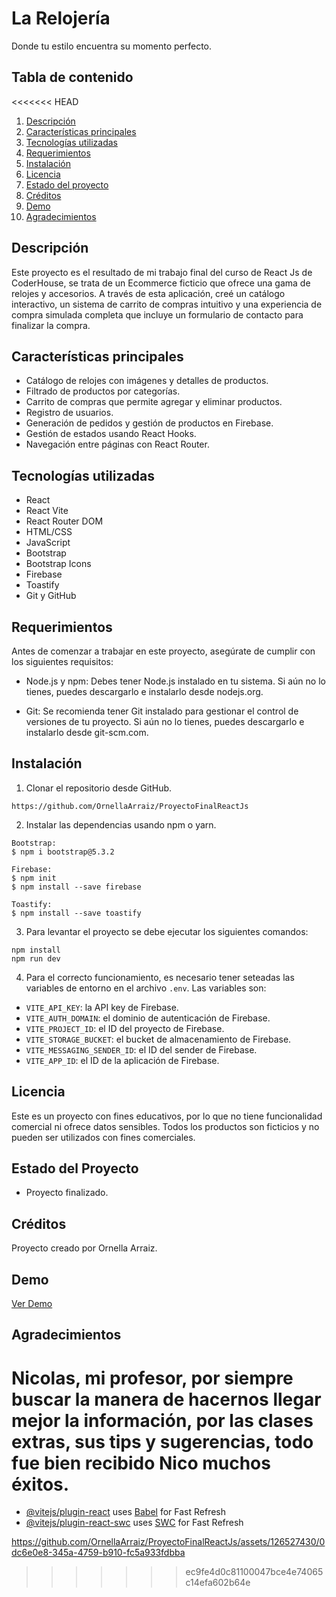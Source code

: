 # La Relojería

Donde tu estilo encuentra su momento perfecto.

## Tabla de contenido

<<<<<<< HEAD
1. [Descripción](#descripción)
2. [Características principales](#características-principales)
3. [Tecnologías utilizadas](#tecnologías-utilizadas)
4. [Requerimientos](#requerimientos)
5. [Instalación](#instalación)
6. [Licencia](#licencia)
7. [Estado del proyecto](#estado-del-proyecto)
8. [Créditos](#créditos)
9. [Demo](#demo)
10. [Agradecimientos](#agradecimientos)


## Descripción

Este proyecto es el resultado de mi trabajo final del curso de React Js de CoderHouse, se trata de un Ecommerce ficticio que ofrece una gama de relojes y accesorios. A través de esta aplicación, creé un catálogo interactivo, un sistema de carrito de compras intuitivo y una experiencia de compra simulada completa que incluye un formulario de contacto para finalizar la compra.
## Características principales

- Catálogo de relojes con imágenes y detalles de productos.
- Filtrado de productos por categorías.
- Carrito de compras que permite agregar y eliminar productos.
- Registro de usuarios.
- Generación de pedidos y gestión de productos en Firebase.
- Gestión de estados usando React Hooks.
- Navegación entre páginas con React Router.

## Tecnologías utilizadas

- React
- React Vite
- React Router DOM
- HTML/CSS
- JavaScript
- Bootstrap
- Bootstrap Icons
- Firebase
- Toastify
- Git y GitHub

## Requerimientos

Antes de comenzar a trabajar en este proyecto, asegúrate de cumplir con los siguientes requisitos:

- Node.js y npm: Debes tener Node.js instalado en tu sistema. Si aún no lo tienes, puedes descargarlo e instalarlo desde nodejs.org.

- Git: Se recomienda tener Git instalado para gestionar el control de versiones de tu proyecto. Si aún no lo tienes, puedes descargarlo e instalarlo desde git-scm.com.


## Instalación

1.  Clonar el repositorio desde GitHub.

```
https://github.com/OrnellaArraiz/ProyectoFinalReactJs
```

2.  Instalar las dependencias usando npm o yarn.

```
Bootstrap:
$ npm i bootstrap@5.3.2

Firebase:
$ npm init
$ npm install --save firebase

Toastify:
$ npm install --save toastify
```

3. Para levantar el proyecto se debe ejecutar los siguientes comandos:

```
npm install
npm run dev
```

4. Para el correcto funcionamiento, es necesario tener seteadas las variables de entorno en el archivo `.env`. Las variables son:

- `VITE_API_KEY`: la API key de Firebase.
- `VITE_AUTH_DOMAIN`: el dominio de autenticación de Firebase.
- `VITE_PROJECT_ID`: el ID del proyecto de Firebase.
- `VITE_STORAGE_BUCKET`: el bucket de almacenamiento de Firebase.
- `VITE_MESSAGING_SENDER_ID`: el ID del sender de Firebase.
- `VITE_APP_ID`: el ID de la aplicación de Firebase.


## Licencia

Este es un proyecto con fines educativos, por lo que no tiene funcionalidad comercial ni ofrece datos sensibles. Todos los productos son ficticios y no pueden ser utilizados con fines comerciales.

## Estado del Proyecto

- Proyecto finalizado.

## Créditos

Proyecto creado por Ornella Arraiz.

## Demo

[Ver Demo](https://github.com/OrnellaArraiz/ProyectoFinalReactJs/assets/126527430/0dc6e0e8-345a-4759-b910-fc5a933fdbba)

## Agradecimientos

Nicolas, mi profesor, por siempre buscar la manera de hacernos llegar mejor la información, por las clases extras, sus tips y sugerencias, todo fue bien recibido Nico muchos éxitos.
=======
- [@vitejs/plugin-react](https://github.com/vitejs/vite-plugin-react/blob/main/packages/plugin-react/README.md) uses [Babel](https://babeljs.io/) for Fast Refresh
- [@vitejs/plugin-react-swc](https://github.com/vitejs/vite-plugin-react-swc) uses [SWC](https://swc.rs/) for Fast Refresh


https://github.com/OrnellaArraiz/ProyectoFinalReactJs/assets/126527430/0dc6e0e8-345a-4759-b910-fc5a933fdbba

>>>>>>> ec9fe4d0c81100047bce4e74065c14efa602b64e
